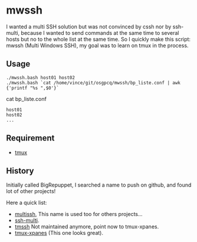 # mwssh

I wanted a multi SSH solution but was not convinced by cssh nor by ssh-multi,
because I wanted to send commands at the same time to several hosts but no 
to the whole list at the same time.
So I quickly make this script: mwssh (Multi Windows SSH), my goal was to learn
on tmux in the process.


## Usage
```
./mwssh.bash host01 host02
./mwssh.bash `cat /home/vince/git/osgpcq/mwssh/bp_liste.conf | awk {'printf "%s ",$0'}`
```

cat bp_liste.conf
```
host01
host02
...
```

## Requirement
* [tmux](https://github.com/tmux/tmux/)


## History
Initially called BigRepuppet, I searched a name to push on github, and found
lot of other projects!

Here a quick list:
* [multissh](https://github.com/techhifzu/MultiSSH), This name is used too for
  others projects...
* [ssh-multi](https://github.com/johnko/ssh-multi).
* [tmssh](https://github.com/greymd/tmssh) Not maintained anymore, point now to
  tmux-xpanes.
* [tmux-xpanes](https://github.com/greymd/tmux-xpanes) (This one looks great).
